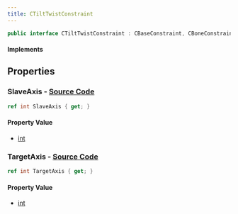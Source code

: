 ```yaml
---
title: CTiltTwistConstraint
---
```


```csharp
public interface CTiltTwistConstraint : CBaseConstraint, CBoneConstraintBase, ISchemaClass<CBoneConstraintBase>, ISchemaClass<CBaseConstraint>, ISchemaClass<CTiltTwistConstraint>, ISchemaField, ISchemaClass, INativeHandle
```

#### Implements

## Properties

### **SlaveAxis** - [Source Code](https://github.com/swiftly-solution/swiftlys2/blob/main/managed/src/SwiftlyS2.Generated/Schemas/Interfaces/CTiltTwistConstraint.cs#L18)

```csharp
ref int SlaveAxis { get; }
```

#### Property Value

- [int](https://learn.microsoft.com/dotnet/api/system.int32)

### **TargetAxis** - [Source Code](https://github.com/swiftly-solution/swiftlys2/blob/main/managed/src/SwiftlyS2.Generated/Schemas/Interfaces/CTiltTwistConstraint.cs#L16)

```csharp
ref int TargetAxis { get; }
```

#### Property Value

- [int](https://learn.microsoft.com/dotnet/api/system.int32)

